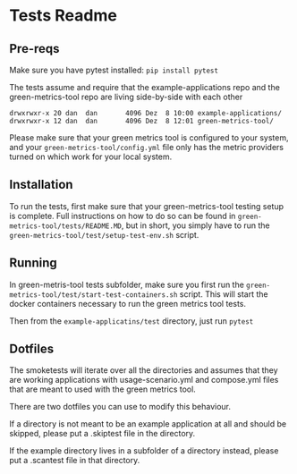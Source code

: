 # Tests Readme

## Pre-reqs
Make sure you have pytest installed:
`pip install pytest`

The tests assume and require that the example-applications repo and the green-metrics-tool repo are living side-by-side with each other

```
drwxrwxr-x 20 dan  dan       4096 Dez  8 10:00 example-applications/
drwxrwxr-x 12 dan  dan       4096 Dez  8 12:01 green-metrics-tool/
```
Please make sure that your green metrics tool is configured to your system, and your `green-metrics-tool/config.yml` file only has the metric providers turned on which work for your local system.

## Installation
To run the tests, first make sure that your green-metrics-tool testing setup is complete. Full instructions on how to do so can be found in `green-metrics-tool/tests/README.MD`, but in short, you simply have to run the `green-metrics-tool/test/setup-test-env.sh` script.

## Running
In green-metris-tool tests subfolder, make sure you first run the `green-metrics-tool/test/start-test-containers.sh` script. This will start the docker containers necessary to run the green metrics tool tests.

Then from the `example-applicatins/test` directory, just run `pytest`

## Dotfiles
The smoketests will iterate over all the directories and assumes that they are working applications with usage-scenario.yml and compose.yml files that are meant to used with the green metrics tool. 

There are two dotfiles you can use to modify this behaviour.

If a directory is not meant to be an example application at all and should be skipped, please put a .skiptest file in the directory.

If the example directory lives in a subfolder of a directory instead, please put a .scantest file in that directory.